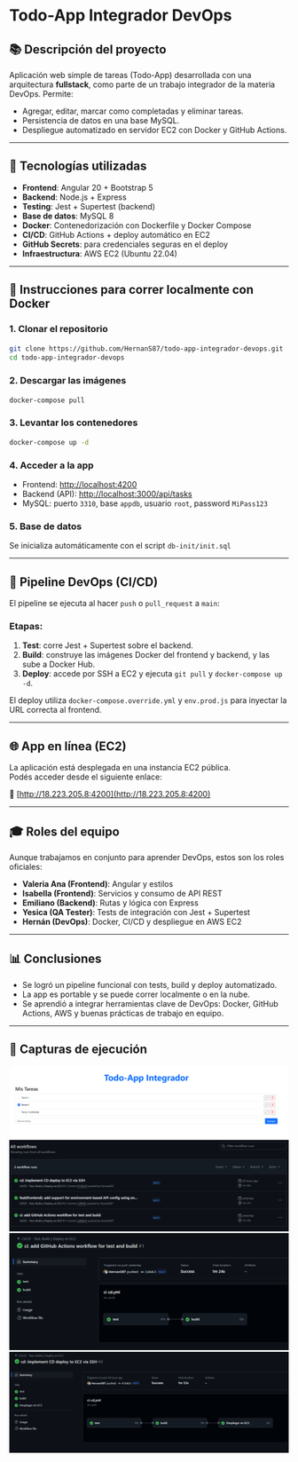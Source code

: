# Todo-App Integrador DevOps

## 📚 Descripción del proyecto

Aplicación web simple de tareas (Todo-App) desarrollada con una arquitectura **fullstack**, como parte de un trabajo integrador de la materia DevOps. Permite:

* Agregar, editar, marcar como completadas y eliminar tareas.
* Persistencia de datos en una base MySQL.
* Despliegue automatizado en servidor EC2 con Docker y GitHub Actions.

---

## 🧱 Tecnologías utilizadas

* **Frontend**: Angular 20 + Bootstrap 5
* **Backend**: Node.js + Express
* **Testing**: Jest + Supertest (backend)
* **Base de datos**: MySQL 8
* **Docker**: Contenedorización con Dockerfile y Docker Compose
* **CI/CD**: GitHub Actions + deploy automático en EC2
* **GitHub Secrets**: para credenciales seguras en el deploy
* **Infraestructura**: AWS EC2 (Ubuntu 22.04)

---

## 🦜 Instrucciones para correr localmente con Docker

### 1. Clonar el repositorio

```bash
git clone https://github.com/HernanS87/todo-app-integrador-devops.git
cd todo-app-integrador-devops
```

### 2. Descargar las imágenes

```bash
docker-compose pull
```

### 3. Levantar los contenedores

```bash
docker-compose up -d
```

### 4. Acceder a la app

* Frontend: [http://localhost:4200](http://localhost:4200)
* Backend (API): [http://localhost:3000/api/tasks](http://localhost:3000/api/tasks)
* MySQL: puerto `3310`, base `appdb`, usuario `root`, password `MiPass123`

### 5. Base de datos

Se inicializa automáticamente con el script `db-init/init.sql`

---

## 🚜 Pipeline DevOps (CI/CD)

El pipeline se ejecuta al hacer `push` o `pull_request` a `main`:

### Etapas:

1. **Test**: corre Jest + Supertest sobre el backend.
2. **Build**: construye las imágenes Docker del frontend y backend, y las sube a Docker Hub.
4. **Deploy**: accede por SSH a EC2 y ejecuta `git pull` y `docker-compose up -d`.

El deploy utiliza `docker-compose.override.yml` y `env.prod.js` para inyectar la URL correcta al frontend.

---

## 🌐 App en línea (EC2)

La aplicación está desplegada en una instancia EC2 pública.  
Podés acceder desde el siguiente enlace:

🔗 [http://18.223.205.8:4200](http://18.223.205.8:4200)

---

## 🎓 Roles del equipo

Aunque trabajamos en conjunto para aprender DevOps, estos son los roles oficiales:

* **Valeria Ana (Frontend)**: Angular y estilos
* **Isabella (Frontend)**: Servicios y consumo de API REST
* **Emiliano (Backend)**: Rutas y lógica con Express
* **Yesica (QA Tester)**: Tests de integración con Jest + Supertest
* **Hernán (DevOps)**: Docker, CI/CD y despliegue en AWS EC2

---

## 📊 Conclusiones

* Se logró un pipeline funcional con tests, build y deploy automatizado.
* La app es portable y se puede correr localmente o en la nube.
* Se aprendió a integrar herramientas clave de DevOps: Docker, GitHub Actions, AWS y buenas prácticas de trabajo en equipo.

---

## 📄 Capturas de ejecución

![alt text](./screenshots/image.png)
![alt text](./screenshots/image-1.png)
![alt text](./screenshots/image-2.png)
![alt text](./screenshots/image-3.png)